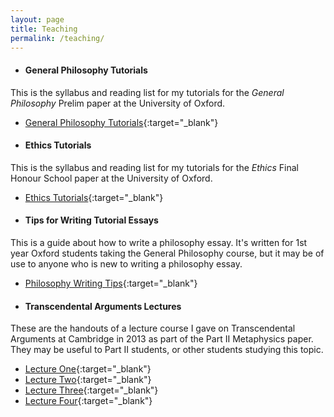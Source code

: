 ```yaml
---
layout: page
title: Teaching
permalink: /teaching/
---
```


* #### General Philosophy Tutorials

This is the syllabus and reading list for my tutorials for the *General Philosophy* Prelim paper at the University of Oxford.

  * [General Philosophy Tutorials](/pdfs/general-philosophy-tutorials.pdf){:target="_blank"}

* #### Ethics Tutorials

This is the syllabus and reading list for my tutorials for the *Ethics* Final Honour School paper at the University of Oxford.

  * [Ethics Tutorials](/pdfs/ethics-tutorials.pdf){:target="_blank"}

* #### Tips for Writing Tutorial Essays

This is a guide about how to write a philosophy essay. It's written for 1st year Oxford students taking the General Philosophy course, but it may be of use to anyone who is new to writing a philosophy essay.

  * [Philosophy Writing Tips](/pdfs/writing-tips.pdf){:target="_blank"}

* #### Transcendental Arguments Lectures

These are the handouts of a lecture course I gave on Transcendental Arguments at Cambridge in 2013 as part of the Part II Metaphysics paper. They may be useful to Part II students, or other students studying this topic.

  * [Lecture One](/pdfs/transcendental-arguments-lecture1.pdf){:target="_blank"}
  * [Lecture Two](/pdfs/transcendental-arguments-lecture2.pdf){:target="_blank"}
  * [Lecture Three](/pdfs/transcendental-arguments-lecture3.pdf){:target="_blank"}
  * [Lecture Four](/pdfs/transcendental-arguments-lecture4.pdf){:target="_blank"}
